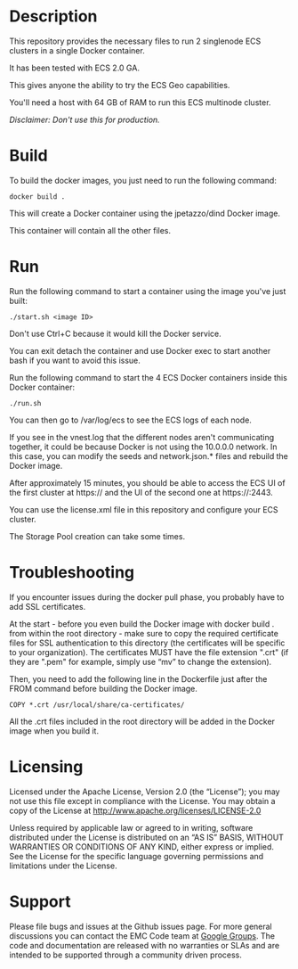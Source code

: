 # Description

This repository provides the necessary files to run 2 singlenode ECS clusters in a single Docker container.

It has been tested with ECS 2.0 GA.

This gives anyone the ability to try the ECS Geo capabilities.

You'll need a host with 64 GB of RAM to run this ECS multinode cluster.

*Disclaimer: Don't use this for production.*

# Build

To build the docker images, you just need to run the following command:

```
docker build .
```

This will create a Docker container using the jpetazzo/dind Docker image.

This container will contain all the other files.

# Run

Run the following command to start a container using the image you've just built:

```
./start.sh <image ID>
```

Don't use Ctrl+C because it would kill the Docker service.

You can exit detach the container and use Docker exec to start another bash if you want to avoid this issue.

Run the following command to start the 4 ECS Docker containers inside this Docker container:

```
./run.sh
```

You can then go to /var/log/ecs to see the ECS logs of each node.

If you see in the vnest.log that the different nodes aren't communicating together, it could be because Docker is not using the 10.0.0.0 network. In this case, you can modify the seeds and network.json.* files and rebuild the Docker image.

After approximately 15 minutes, you should be able to access the ECS UI of the first cluster at https://<host> and the UI of the second one at https://<host>:2443.

You can use the license.xml file in this repository and configure your ECS cluster.

The Storage Pool creation can take some times.

# Troubleshooting

If you encounter issues during the docker pull phase, you probably have to add SSL certificates.

At the start - before you even build the Docker image with docker build . from within the root directory - make sure to copy the required certificate files for SSL authentication to this directory (the certificates will be specific to your organization).  The certificates MUST have the file extension ".crt" (if they are ".pem" for example, simply use “mv” to change the extension).


Then, you need to add the following line in the Dockerfile just after the FROM command before building the Docker image.

```
COPY *.crt /usr/local/share/ca-certificates/
```

All the .crt files included in the root directory will be added in the Docker image when you build it.

# Licensing

Licensed under the Apache License, Version 2.0 (the “License”); you may not use this file except in compliance with the License. You may obtain a copy of the License at <http://www.apache.org/licenses/LICENSE-2.0>

Unless required by applicable law or agreed to in writing, software distributed under the License is distributed on an “AS IS” BASIS, WITHOUT WARRANTIES OR CONDITIONS OF ANY KIND, either express or implied. See the License for the specific language governing permissions and limitations under the License.

# Support

Please file bugs and issues at the Github issues page. For more general discussions you can contact the EMC Code team at <a href="https://groups.google.com/forum/#!forum/emccode-users">Google Groups</a>. The code and documentation are released with no warranties or SLAs and are intended to be supported through a community driven process.
